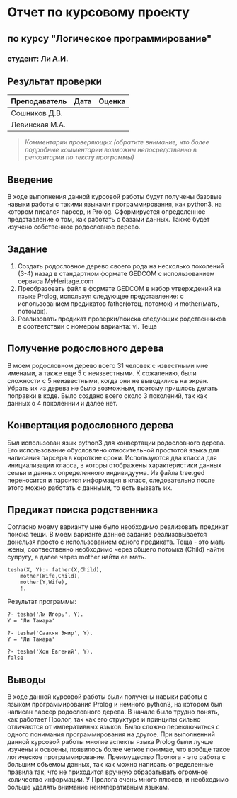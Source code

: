 # Отчет по курсовому проекту
## по курсу "Логическое программирование"

### студент: Ли А.И.

## Результат проверки

| Преподаватель     | Дата         |  Оценка       |
|-------------------|--------------|---------------|
| Сошников Д.В. |              |               |
| Левинская М.А.|              |               |

> *Комментарии проверяющих (обратите внимание, что более подробные комментарии возможны непосредственно в репозитории по тексту программы)*

## Введение

В ходе выполнения данной курсовой работы будут получены базовые навыки работы с такими языками программирования, как python3, на котором писался парсер, и Prolog. Сформируется определенное представление о том, как работать с базами данных. Также будет изучено собственное родословное дерево. 

## Задание

 1. Создать родословное дерево своего рода на несколько поколений (3-4) назад в стандартном формате GEDCOM с использованием сервиса MyHeritage.com 
 2. Преобразовать файл в формате GEDCOM в набор утверждений на языке Prolog, используя следующее представление: с использованием предикатов father(отец, потомок) и mother(мать, потомок).
 3. Реализовать предикат проверки/поиска следующих родственников в соответствии с номером варианта: 
 vi. Теща

## Получение родословного дерева

В моем родословном дерево всего 31 человек с известными мне именами, а также еще 5 с неизвестными. К сожалению, были сложности с 5 неизвестными, когда они не выводились на экран. Убрать их из дерева не было возможным, поэтому пришлось делать поправки в коде. Было создано всего около 3 поколений, так как данных о 4 поколеннии и далее нет.

## Конвертация родословного дерева

Был использован язык python3 для конвертации родословного дерева. Его использование обусловлено относительной простотой языка для написания парсера в короткие сроки. Используются два класса для инициализации класса, в которы отображены характеристики данных семьи и данных определенного индивидуума. Из файла tree.ged переносится и парсится информация в класс, следовательно после этого можно работать с данными, то есть вызвать их.

## Предикат поиска родственника

Согласно моему варианту мне было необходимо реализовать предикат поиска тещи. В моем варианте данное задание реализовывается донельзя просто с использованием одного предиката. 
Теща - это мать жены, соотвественно необходимо через общего потомка (Child) найти супругу, а далее через mother найти ее мать.

```
tesha(X, Y):- father(X,Child),
    mother(Wife,Child), 
    mother(Y,Wife), 
    !.
```

Результат программы:

```
?- tesha('Ли Игорь', Y).
Y = 'Ли Тамара'

?- tesha('Саакян Эмир', Y).
Y = 'Ли Тамара'

?- tesha('Хон Евгений', Y).
false
```

## Выводы

В ходе данной курсовой работы были получены навыки работы с языком программирования Prolog и немного python3, на котором был написан парсер родословного дерева. В начале было трудно понять, как работает Пролог, так как его структура и принципы сильно отличаются от императивных языков. Было сложно переключиться с одного понимания программирования на другое. При выполненний данной курсовой работы многие аспекты языка Prolog были лучше изучены и освоены, появилось более четкое понимае, что вообще такое логическое программирование. 
Преимущество Пролога - это работа с большим объемом данных, так как можно написать определенные правила так, что не приходится вручную обрабатывать огромное количество информации. У Пролога очень много плюсов, и необходимо больше уделять внимание неимперативным языкам.
